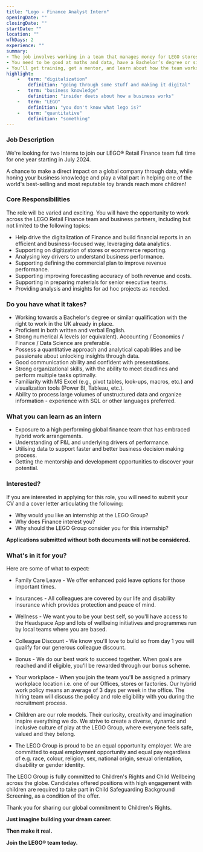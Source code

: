 ```yaml
---
title: "Lego - Finance Analyst Intern"
openingDate: ""
closingDate: ""
startDate: ""
location: ""
wfhDays: 2
experience: ""
summary: 
- The job involves working in a team that manages money for LEGO stores. This can involve working on finance projects like making reports and helping with business plans. 
- You need to be good at maths and data, have a Bachelor’s degree or similar, and be able to work in the UK.
- You’ll get training, get a mentor, and learn about how the team works. You’ll also get benefits like time off, insurance, and discounts on LEGO stuff. This job is about working with money and data to help LEGO stores.
highlight:
    -   term: "digitalization"
        definition: "going through some stuff and making it digital"
    -   term: "business knowledge"
        definition: "insider deets about how a business works"
    -   term: "LEGO"
        definition: "you don't know what lego is?"
    -   term: "quantitative"
        definition: "something"
---
```


### Job Description

We're looking for two Interns to join our LEGO® Retail Finance team full time for one year starting in July 2024.

A chance to make a direct impact on a global company through data, while honing your business knowledge and play a vital part in helping one of the world's best-selling and most reputable toy brands reach more children!

### Core Responsibilities

The role will be varied and exciting. You will have the opportunity to work across the LEGO Retail Finance team and business partners, including but not limited to the following topics:
- Help drive the digitalization of Finance and build financial reports in an efficient and business-focused way, leveraging data analytics.
- Supporting on digitization of stores or ecommerce reporting.
- Analysing key drivers to understand business performance.
- Supporting defining the commercial plan to improve revenue performance.
- Supporting improving forecasting accuracy of both revenue and costs.
- Supporting in preparing materials for senior executive teams.
- Providing analysis and insights for ad hoc projects as needed.

### Do you have what it takes?
- Working towards a Bachelor's degree or similar qualification with the right to work in the UK already in place.
- Proficient in both written and verbal English.
- Strong numerical A levels (or equivalent). Accounting / Economics / Finance / Data Science are preferable.
- Possess a quantitative approach and analytical capabilities and be passionate about unlocking insights through data.
- Good communication ability and confident with presentations.
- Strong organizational skills, with the ability to meet deadlines and perform multiple tasks optimally.
- Familiarity with MS Excel (e.g., pivot tables, look-ups, macros, etc.) and visualization tools (Power BI, Tableau, etc.).
- Ability to process large volumes of unstructured data and organize information - experience with SQL or other languages preferred.

### What you can learn as an intern
- Exposure to a high performing global finance team that has embraced hybrid work arrangements.
- Understanding of P&L and underlying drivers of performance.
- Utilising data to support faster and better business decision making process.
- Getting the mentorship and development opportunities to discover your potential.

### Interested?

If you are interested in applying for this role, you will need to submit your CV and a cover letter articulating the following:
- Why would you like an internship at the LEGO Group?
- Why does Finance interest you?
- Why should the LEGO Group consider you for this internship?

**Applications submitted without both documents will not be considered.**


### What's in it for you?

Here are some of what to expect:
- Family Care Leave - We offer enhanced paid leave options for those important times.
- Insurances - All colleagues are covered by our life and disability insurance which provides protection and peace of mind.
- Wellness - We want you to be your best self, so you'll have access to the Headspace App and lots of wellbeing initiatives and programmes run by local teams where you are based.
- Colleague Discount - We know you'll love to build so from day 1 you will qualify for our generous colleague discount.
- Bonus - We do our best work to succeed together. When goals are reached and if eligible, you'll be rewarded through our bonus scheme.
- Your workplace - When you join the team you'll be assigned a primary workplace location i.e. one of our Offices, stores or factories. Our hybrid work policy means an average of 3 days per week in the office. The hiring team will discuss the policy and role eligibility with you during the recruitment process.
- Children are our role models. Their curiosity, creativity and imagination inspire everything we do. We strive to create a diverse, dynamic and inclusive culture of play at the LEGO Group, where everyone feels safe, valued and they belong.
 
- The LEGO Group is proud to be an equal opportunity employer. We are committed to equal employment opportunity and equal pay regardless of e.g. race, colour, religion, sex, national origin, sexual orientation, disability or gender identity.

The LEGO Group is fully committed to Children's Rights and Child Wellbeing across the globe. Candidates offered positions with high engagement with children are required to take part in Child Safeguarding Background Screening, as a condition of the offer.

Thank you for sharing our global commitment to Children's Rights.

**Just imagine building your dream career.**

**Then make it real.**

**Join the LEGO® team today.**
